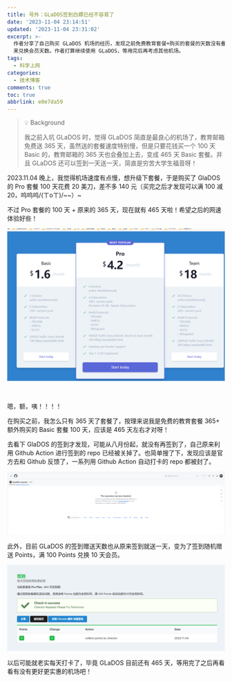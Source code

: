 ```yaml
---
title: 号外：GLaDOS签到白嫖已经不容易了
date: '2023-11-04 23:14:51'
updated: '2023-11-04 23:31:02'
excerpt: >-
  作者分享了自己购买 GLaDOS 机场的经历，发现之前免费教育套餐+购买的套餐的天数没有叠加上去，而且机场的签到方式也发生了变化，目前需要积攒 Points
  来兑换会员天数。作者打算继续使用 GLaDOS，等用完后再考虑其他机场。
tags:
  - 科学上网
categories:
  - 技术博客
comments: true
toc: true
abbrlink: e0e7da59
---
```




> 💡 Background
>
> 我之前入坑 GLaDOS 时，觉得 GLaDOS 简直是最良心的机场了，教育邮箱免费送 365 天，虽然送的套餐速度特别慢，但是只要花钱买一个 100 天 Basic 的，教育邮箱的 365 天也会叠加上去，变成 465 天 Basic 套餐。并且 GLaDOS 还可以签到一天送一天，简直是穷苦大学生福音呀！

2023.11.04 晚上，我觉得机场速度有点慢，想升级下套餐，于是购买了 GlaDOS 的 Pro 套餐 100 天花费 20 美刀，差不多 140 元（买完之后才发现可以满 100 减 20，呜呜呜/(ㄒoㄒ)/~~）~

不过 Pro 套餐的 100 天 + 原来的 365 天，现在就有 465 天啦！希望之后的网速体验好些！

​![image](https://raw.githubusercontent.com/Achuan-2/PicBed/pic/assets/202311042332734.png "GLaDOS的套餐")​

​​

嗯，额，咦！！！！

在购买之前，我怎么只有 365 天了套餐了，按理来说我是免费的教育套餐 365+ 额外购买的 Basic 套餐 100 天，应该是 465 天左右才对呀！

去看下 GlaDOS 的签到才发现，可能从八月份起，就没有再签到了，自己原来利用 Github Action 进行签到的 repo 已经被关掉了。也简单搜了下，发现应该是官方去和 Github 反馈了，一系列用 Github Action 自动打卡的 repo 都被封了。

​![image](https://raw.githubusercontent.com/Achuan-2/PicBed/pic/assets/202311042332450.png)​

此外，目前 GLaDOS 的签到赠送天数也从原来签到就送一天，变为了签到随机赠送 Points，满 100 Points 兑换 10 天会员。

​![image](https://raw.githubusercontent.com/Achuan-2/PicBed/pic/assets/202311042332008.png)​

以后可能就老实每天打卡了，毕竟 GLaDOS 目前还有 465 天，等用完了之后再看看有没有更好更实惠的机场吧！
